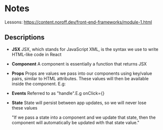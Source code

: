 # Notes

Lessons: https://content.noroff.dev/front-end-frameworks/module-1.html

## Descriptions

- **JSX**
  JSX, which stands for JavaScript XML, is the syntax we use to write HTML-like code in React

- **Component**
  A component is essentially a function that returns JSX

- **Props**
  Props are values we pass into our components using key/value pairs, similar to HTML attributes. These values will then be available inside the component.
  E.g: <MyComponent myKey="My value" />

- **Events**
  Referred to as "handle".E.g onClick={}

- **State**
  State will persist between app updates, so we will never lose these values

  "If we pass a state into a component and we update that state, then the component will automatically be updated with that state value."
